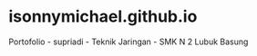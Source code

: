 # isonnymichael.github.io
Portofolio
    - supriadi
    - Teknik Jaringan
    - SMK N 2 Lubuk Basung